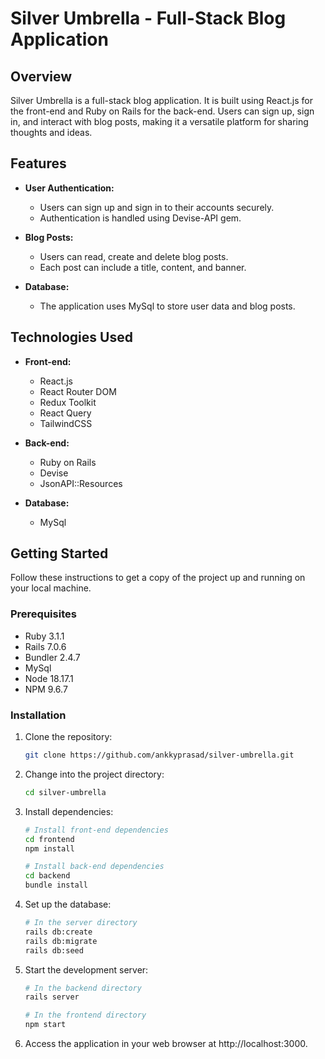 # Silver Umbrella - Full-Stack Blog Application

## Overview

Silver Umbrella is a full-stack blog application. It is built using React.js for the front-end and Ruby on Rails for the back-end. Users can sign up, sign in, and interact with blog posts, making it a versatile platform for sharing thoughts and ideas.

## Features

- **User Authentication:**

  - Users can sign up and sign in to their accounts securely.
  - Authentication is handled using Devise-API gem.

- **Blog Posts:**

  - Users can read, create and delete blog posts.
  - Each post can include a title, content, and banner.

- **Database:**
  - The application uses MySql to store user data and blog posts.

## Technologies Used

- **Front-end:**

  - React.js
  - React Router DOM
  - Redux Toolkit
  - React Query
  - TailwindCSS

- **Back-end:**

  - Ruby on Rails
  - Devise
  - JsonAPI::Resources

- **Database:**
  - MySql

## Getting Started

Follow these instructions to get a copy of the project up and running on your local machine.

### Prerequisites

- Ruby 3.1.1
- Rails 7.0.6
- Bundler 2.4.7
- MySql
- Node 18.17.1
- NPM 9.6.7

### Installation

1. Clone the repository:

    ```bash
    git clone https://github.com/ankkyprasad/silver-umbrella.git
    ```
2. Change into the project directory:

    ```bash
    cd silver-umbrella
    ```
3. Install dependencies:

    ```bash
    # Install front-end dependencies
    cd frontend
    npm install

    # Install back-end dependencies
    cd backend
    bundle install
    ```
4. Set up the database:

    ```bash
    # In the server directory
    rails db:create
    rails db:migrate
    rails db:seed
    ```
5. Start the development server:

    ```bash
    # In the backend directory
    rails server

    # In the frontend directory
    npm start
    ```
6. Access the application in your web browser at http://localhost:3000.